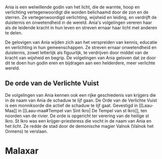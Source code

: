 Ania is een welwillende godin van het licht, die de warmte, hoop en verlichting vertegenwoordigt die worden belichaamd door de zon en de sterren. Ze vertegenwoordigd verlichting, wijsheid en leiding, en verdrijft de duisternis en onwetendheid in de wereld. Ania's volgelingen vereren haar als de leidende kracht in hun leven en streven ernaar haar licht met anderen te delen.

De gelovigen van Ania wijden zich aan het verspreiden van kennis, educatie en verlichting in hun gemeenschappen. Ze streven ernaar onwetendheid en duisternis, zowel letterlijk als figuurlijk, te verdrijven door middel van de kracht van wijsheid en begrip. De volgelingen van Ania geloven dat ze door dit te doen hun godin eren en bijdragen aan een helderdere, meer verlichte wereld.

## De orde van de Verlichte Vuist
De volgelingen van Ania kennen ook een rijke geschiedenis van krijgers die in de naam van Ania de schaduw te lijf gaan. De Orde van de Verlichte Vuist is een monniksorde die actief de schaduw te lijf gaat. Gevestigd in [[Laau-Maa]] in [[Laau-maa#Tempel van Sint Ikro| De Tempel van st Ikro]], ten noorden van de rivier.
De orde is opgericht ter verering van de heilige st Ikro. St Ikro was een krijger-priesteress die vocht in de naam van Ania en het licht. Ze redde de stad door de demonische magier Valnok (Valnok het Onmens) te verslaan. 

# Malaxar

